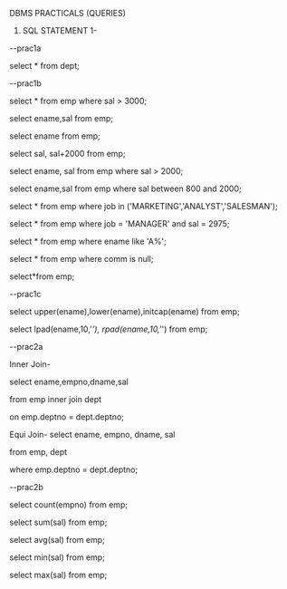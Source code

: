 DBMS PRACTICALS (QUERIES)
1) SQL STATEMENT 1-

--prac1a

select * from dept;

--prac1b

select * from emp where sal > 3000;

select ename,sal from emp;

select ename from emp;

select sal, sal+2000 from emp;

select ename, sal from emp where sal > 2000;

select ename,sal from emp where sal between 800 and 2000;

select * from emp where job in ('MARKETING','ANALYST','SALESMAN');

select * from emp where job = 'MANAGER' and sal = 2975;

select * from emp where ename like 'A%';

select * from emp where comm is null;

select*from emp;

--prac1c

select upper(ename),lower(ename),initcap(ename) from emp;

select lpad(ename,10,'*'), rpad(ename,10,'*') from emp;

--prac2a

Inner Join-

select ename,empno,dname,sal

from emp inner join dept

on emp.deptno = dept.deptno;

Equi Join-
select ename, empno, dname, sal

from emp, dept

where emp.deptno = dept.deptno;

--prac2b

select count(empno) from emp;

select sum(sal) from emp;

select avg(sal) from emp;

select min(sal) from emp;

select max(sal) from emp;

